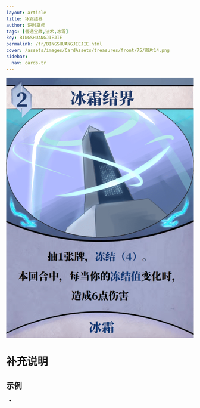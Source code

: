 ```yaml
---
layout: article
title: 冰霜结界
author: 逆时巫师
tags: [普通宝藏,法术,冰霜]
key: BINGSHUANGJIEJIE
permalink: /tr/BINGSHUANGJIEJIE.html
cover: /assets/images/CardAssets/treasures/front/75/图片14.png
sidebar:
  nav: cards-tr
---
```

![](/assets/images/CardAssets/treasures/front/75/图片14.png)

# 补充说明



## 示例
* 